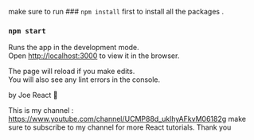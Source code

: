 make sure to run ### `npm install` first to install all the packages .

### `npm start`

Runs the app in the development mode.<br />
Open [http://localhost:3000](http://localhost:3000) to view it in the browser.

The page will reload if you make edits.<br />
You will also see any lint errors in the console.

by Joe React :rocket: 

This is my channel : https://www.youtube.com/channel/UCMP88d_uklhyAFkvM06182g make sure to subscribe to my channel for more React tutorials. Thank you

